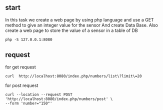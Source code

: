 ## start 
In this task we create a web page by using php language and use a GET method to give an integer value for the sensor
And create Data Base.
Also create a web page to store the value of a sensor in a table of DB
```
php -S 127.0.0.1:8080
```
## request


for get request 

```
curl  http://localhost:8080/index.php/numbers/list\?limit\=20  
```

for post request 

```
curl --location --request POST 'http://localhost:8080/index.php/numbers/post' \
--form 'number="150"'
```
